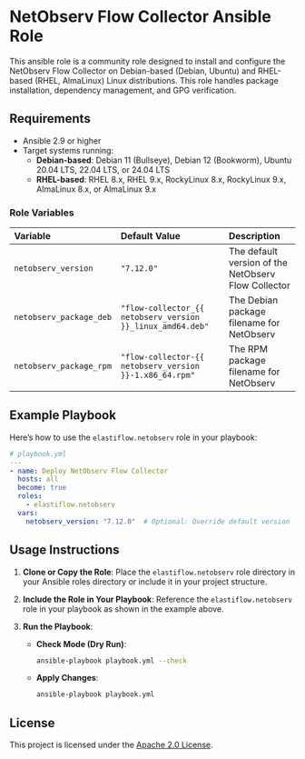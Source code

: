# NetObserv Flow Collector Ansible Role

This ansible role is a community role designed to install and configure the NetObserv Flow Collector on Debian-based (Debian, Ubuntu) and RHEL-based (RHEL, AlmaLinux) Linux distributions. This role handles package installation, dependency management, and GPG verification.

## Requirements

- Ansible 2.9 or higher
- Target systems running:
  - **Debian-based**: Debian 11 (Bullseye), Debian 12 (Bookworm), Ubuntu 20.04 LTS, 22.04 LTS, or 24.04 LTS
  - **RHEL-based**: RHEL 8.x, RHEL 9.x, RockyLinux 8.x, RockyLinux 9.x, AlmaLinux 8.x, or AlmaLinux 9.x

### Role Variables

| Variable                 | Default Value                                              | Description                                         |
|:-------------------------|:-----------------------------------------------------------|:----------------------------------------------------|
| `netobserv_version`      | `"7.12.0"`                                                  | The default version of the NetObserv Flow Collector |
| `netobserv_package_deb`  | `"flow-collector_{{ netobserv_version }}_linux_amd64.deb"` | The Debian package filename for NetObserv           |
| `netobserv_package_rpm`  | `"flow-collector-{{ netobserv_version }}-1.x86_64.rpm"`    | The RPM package filename for NetObserv              |

## Example Playbook

Here’s how to use the `elastiflow.netobserv` role in your playbook:

```yaml
# playbook.yml
---
- name: Deploy NetObserv Flow Collector
  hosts: all
  become: true
  roles:
    - elastiflow.netobserv
  vars:
    netobserv_version: "7.12.0"  # Optional: Override default version
```

## Usage Instructions

1. **Clone or Copy the Role**: Place the `elastiflow.netobserv` role directory in your Ansible roles directory or include it in your project structure.

2. **Include the Role in Your Playbook**: Reference the `elastiflow.netobserv` role in your playbook as shown in the example above.

3. **Run the Playbook**:
   - **Check Mode (Dry Run)**:

     ```bash
     ansible-playbook playbook.yml --check
     ```

   - **Apply Changes**:

     ```bash
     ansible-playbook playbook.yml
     ```

## License

This project is licensed under the [Apache 2.0 License](./LICENSE).
